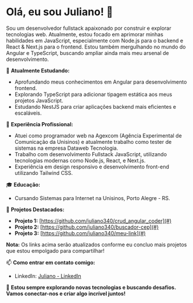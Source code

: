 # Olá, eu sou Juliano! 👋

Sou um desenvolvedor fullstack apaixonado por construir e explorar tecnologias web. Atualmente, estou focado em aprimorar minhas habilidades em JavaScript, especialmente com Node.js para o backend e React & Next.js para o frontend. Estou também mergulhando no mundo do Angular e TypeScript, buscando ampliar ainda mais meu arsenal de desenvolvimento.

🌱 **Atualmente Estudando:**
- Aprofundando meus conhecimentos em Angular para desenvolvimento frontend.
- Explorando TypeScript para adicionar tipagem estática aos meus projetos JavaScript.
- Estudando NestJS para criar aplicações backend mais eficientes e escaláveis.

💼 **Experiência Profissional:**
- Atuei como programador web na Agexcom (Agência Experimental de Comunicação da Unisinos) e atualmente trabalho como tester de sistemas na empresa Dataweb Tecnologia.
- Trabalho com desenvolvimento Fullstack JavaScript, utilizando tecnologias modernas como Node.js, React, e Next.js.
- Experiência em design responsivo e desenvolvimento front-end utilizando Tailwind CSS.

🎓 **Educação:**
- Cursando Sistemas para Internet na Unisinos, Porto Alegre - RS.

📂 **Projetos Destacados:**
- **Projeto 1:** [https://github.com/juliano340/crud_angular_coder](#)
- **Projeto 2:** [https://github.com/juliano340/buscador-cep](#)
- **Projeto 3:** [https://github.com/juliano340/meu-link](#)

**Nota:** Os links acima serão atualizados conforme eu concluo mais projetos que estou empolgado para compartilhar!

📫 **Como entrar em contato comigo:**
- LinkedIn: [Juliano - LinkedIn](https://www.linkedin.com/in/juliano340/)

🚀 **Estou sempre explorando novas tecnologias e buscando desafios. Vamos conectar-nos e criar algo incrível juntos!**
